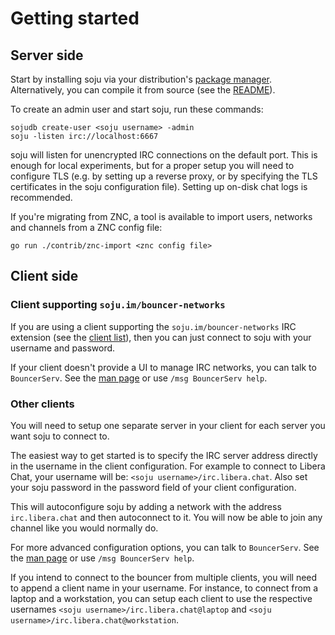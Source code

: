 # Getting started

## Server side

Start by installing soju via your distribution's [package manager].
Alternatively, you can compile it from source (see the [README]).

To create an admin user and start soju, run these commands:

    sojudb create-user <soju username> -admin
    soju -listen irc://localhost:6667

soju will listen for unencrypted IRC connections on the default port. This is
enough for local experiments, but for a proper setup you will need to configure
TLS (e.g. by setting up a reverse proxy, or by specifying the TLS certificates
in the soju configuration file). Setting up on-disk chat logs is recommended.

If you're migrating from ZNC, a tool is available to import users, networks and
channels from a ZNC config file:

    go run ./contrib/znc-import <znc config file>

## Client side

### Client supporting `soju.im/bouncer-networks`

If you are using a client supporting the `soju.im/bouncer-networks` IRC
extension (see the [client list]), then you can just connect to soju with your
username and password.

If your client doesn't provide a UI to manage IRC networks, you can talk to
`BouncerServ`. See the [man page] or use `/msg BouncerServ help`.

### Other clients

You will need to setup one separate server in your client for each server you
want soju to connect to.

The easiest way to get started is to specify the IRC server address directly in
the username in the client configuration. For example to connect to Libera Chat,
your username will be: `<soju username>/irc.libera.chat`. Also set your soju
password in the password field of your client configuration.

This will autoconfigure soju by adding a network with the address
`irc.libera.chat` and then autoconnect to it. You will now be able to join
any channel like you would normally do.

For more advanced configuration options, you can talk to `BouncerServ`. See the
[man page] or use `/msg BouncerServ help`.

If you intend to connect to the bouncer from multiple clients, you will need to
append a client name in your username. For instance, to connect from a laptop
and a workstation, you can setup each client to use the respective usernames
`<soju username>/irc.libera.chat@laptop` and
`<soju username>/irc.libera.chat@workstation`.

[package manager]: https://repology.org/project/soju/versions
[README]: ../README.md
[man page]: https://soju.im/doc/soju.1.html#IRC_SERVICE
[client list]: ../contrib/clients.md
